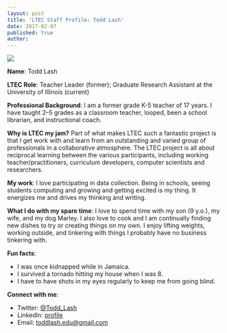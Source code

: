 ```yaml
---
layout: post
title: 'LTEC Staff Profile: Todd Lash'
date: 2017-02-07
published: true
author:
---
```

<img src="{{ site.images }}/blog/2017-02-07-letc-profile-todd-last-433e3.png" class="post-main-image-right">

**Name**: Todd Lash

**LTEC Role**: Teacher Leader (former);  Graduate Research Assistant at the University of Illinois (current)

<!--excerpt-->

**Professional Background**: I am a former grade K-5 teacher of 17 years.  I have taught 2–5 grades as a classroom teacher, looped, been a school librarian, and instructional coach.  

**Why is LTEC my jam?** Part of what makes LTEC such a fantastic project is that I get work with and learn from an outstanding and varied group of professionals in a collaborative atmosphere.  The LTEC project is all about reciprocal learning between the various participants, including working teacher/practitioners, curriculum developers, computer scientists and researchers.  

**My work**: I love participating in data collection. Being in schools, seeing students computing and growing and getting excited is my thing. It energizes me and drives my thinking and writing.  

**What I do with my spare time**: I love to spend time with my son (9 y.o.), my wife, and my dog Marley. I also love to cook and I am continually finding new dishes to try or creating things on my own. I enjoy lifting weights, working outside, and tinkering with things I probably have no business tinkering with.

**Fun facts**:

* I was once kidnapped while in Jamaica.
* I survived a tornado hitting my house when I was 8.
* I have to have shots in my eyes regularly to keep me from going blind.

**Connect with me**:

* Twitter: [@Todd_Lash](http://twitter/todd_lash)
* LinkedIn: [profile](https://www.linkedin.com/in/lashtodd/)
* Email: [toddlash.edu@gmail.com](mailto:toddlash.edu@gmail.com)

